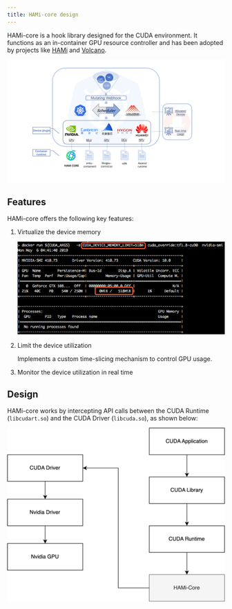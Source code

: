 ```yaml
---
title: HAMi-core design
---
```


HAMi-core is a hook library designed for the CUDA environment.
It functions as an in-container GPU resource controller and has been adopted by projects
like [HAMi](https://github.com/HAMi-project/HAMi) and [Volcano](https://github.com/volcano-sh/devices).

![img](../resources/hami-arch.png)

## Features

HAMi-core offers the following key features:

1. Virtualize the device memory

   ![image](../resources/sample_nvidia-smi.png)

2. Limit the device utilization  

   Implements a custom time-slicing mechanism to control GPU usage.

3. Monitor the device utilization in real time

## Design

HAMi-core works by intercepting API calls between the CUDA Runtime (`libcudart.so`) and
the CUDA Driver (`libcuda.so`), as shown below:

![img](../resources/hami-core-position.png)
